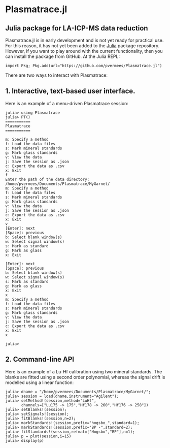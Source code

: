 # Plasmatrace.jl

## Julia package for LA-ICP-MS data reduction

Plasmatrace.jl is in early development and is not yet ready for
practical use. For this reason, it has not yet been added to the
[Julia](https://julialang.org/) package repository. However, if you
want to play around with the current functionality, then you can
install the package from GitHub.  At the Julia REPL:

```
import Pkg; Pkg.add(url="https://github.com/pvermees/Plasmatrace.jl")
```

There are two ways to interact with Plasmatrace:

## 1. Interactive, text-based user interface.

Here is an example of a menu-driven Plasmatrace session:

```
julia> using Plasmatrace
julia> PT()
===========
Plasmatrace
===========

m: Specify a method
f: Load the data files
s: Mark mineral standards
g: Mark glass standards
v: View the data
j: Save the session as .json
c: Export the data as .csv
x: Exit
f
Enter the path of the data directory:
/home/pvermees/Documents/Plasmatrace/MyGarnet/
m: Specify a method
f: Load the data files
s: Mark mineral standards
g: Mark glass standards
v: View the data
j: Save the session as .json
c: Export the data as .csv
x: Exit
v
[Enter]: next
[Space]: previous
b: Select blank window(s)
w: Select signal window(s)
s: Mark as standard
g: Mark as glass
x: Exit

[Enter]: next
[Space]: previous
b: Select blank window(s)
w: Select signal window(s)
s: Mark as standard
g: Mark as glass
x: Exit
x
m: Specify a method
f: Load the data files
s: Mark mineral standards
g: Mark glass standards
v: View the data
j: Save the session as .json
c: Export the data as .csv
x: Exit
x

julia>
```

## 2. Command-line API

Here is an example of a Lu-Hf calibration using two mineral standards.
The blanks are fitted using a second order polynomial, whereas the
signal drift is modelled using a linear function:

```
julia> dname = "/home/pvermees/Documents/Plasmatrace/MyGarnet/";
julia> session = load(dname,instrument="Agilent");
julia> setMethod!(session,method="LuHf",
       channels=["Lu175 -> 175","Hf178 -> 260","Hf176 -> 258"])
julia> setBlanks!(session);
julia> setSignals!(session);
julia> fitBlanks!(session,n=2);
julia> markStandards!(session,prefix="hogsbo_",standard=1);
julia> markStandards!(session,prefix="BP -",standard=2);
julia> fitStandards!(session,refmat=["Hogsbo","BP"],n=1);
julia> p = plot(session,i=15)
julia> display(p)
```